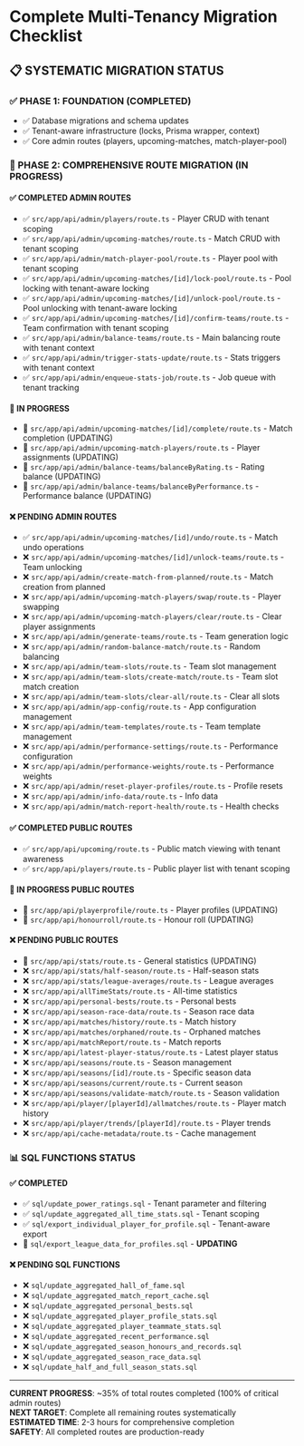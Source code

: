 # Complete Multi-Tenancy Migration Checklist

## 📋 SYSTEMATIC MIGRATION STATUS

### ✅ PHASE 1: FOUNDATION (COMPLETED)
- ✅ Database migrations and schema updates
- ✅ Tenant-aware infrastructure (locks, Prisma wrapper, context)
- ✅ Core admin routes (players, upcoming-matches, match-player-pool)

### 🔄 PHASE 2: COMPREHENSIVE ROUTE MIGRATION (IN PROGRESS)

#### ✅ **COMPLETED ADMIN ROUTES**
- ✅ `src/app/api/admin/players/route.ts` - Player CRUD with tenant scoping
- ✅ `src/app/api/admin/upcoming-matches/route.ts` - Match CRUD with tenant scoping
- ✅ `src/app/api/admin/match-player-pool/route.ts` - Player pool with tenant scoping
- ✅ `src/app/api/admin/upcoming-matches/[id]/lock-pool/route.ts` - Pool locking with tenant-aware locking
- ✅ `src/app/api/admin/upcoming-matches/[id]/unlock-pool/route.ts` - Pool unlocking with tenant-aware locking
- ✅ `src/app/api/admin/upcoming-matches/[id]/confirm-teams/route.ts` - Team confirmation with tenant scoping
- ✅ `src/app/api/admin/balance-teams/route.ts` - Main balancing route with tenant context
- ✅ `src/app/api/admin/trigger-stats-update/route.ts` - Stats triggers with tenant context
- ✅ `src/app/api/admin/enqueue-stats-job/route.ts` - Job queue with tenant tracking

#### 🔄 **IN PROGRESS**
- 🔄 `src/app/api/admin/upcoming-matches/[id]/complete/route.ts` - Match completion (UPDATING)
- 🔄 `src/app/api/admin/upcoming-match-players/route.ts` - Player assignments (UPDATING)
- 🔄 `src/app/api/admin/balance-teams/balanceByRating.ts` - Rating balance (UPDATING)
- 🔄 `src/app/api/admin/balance-teams/balanceByPerformance.ts` - Performance balance (UPDATING)

#### ❌ **PENDING ADMIN ROUTES**
- ✅ `src/app/api/admin/upcoming-matches/[id]/undo/route.ts` - Match undo operations
- ❌ `src/app/api/admin/upcoming-matches/[id]/unlock-teams/route.ts` - Team unlocking
- ❌ `src/app/api/admin/create-match-from-planned/route.ts` - Match creation from planned
- ❌ `src/app/api/admin/upcoming-match-players/swap/route.ts` - Player swapping
- ❌ `src/app/api/admin/upcoming-match-players/clear/route.ts` - Clear player assignments
- ❌ `src/app/api/admin/generate-teams/route.ts` - Team generation logic
- ❌ `src/app/api/admin/random-balance-match/route.ts` - Random balancing
- ❌ `src/app/api/admin/team-slots/route.ts` - Team slot management
- ❌ `src/app/api/admin/team-slots/create-match/route.ts` - Team slot match creation
- ❌ `src/app/api/admin/team-slots/clear-all/route.ts` - Clear all slots
- ❌ `src/app/api/admin/app-config/route.ts` - App configuration management
- ❌ `src/app/api/admin/team-templates/route.ts` - Team template management
- ❌ `src/app/api/admin/performance-settings/route.ts` - Performance configuration
- ❌ `src/app/api/admin/performance-weights/route.ts` - Performance weights
- ❌ `src/app/api/admin/reset-player-profiles/route.ts` - Profile resets
- ❌ `src/app/api/admin/info-data/route.ts` - Info data
- ❌ `src/app/api/admin/match-report-health/route.ts` - Health checks

#### ✅ **COMPLETED PUBLIC ROUTES**
- ✅ `src/app/api/upcoming/route.ts` - Public match viewing with tenant awareness
- ✅ `src/app/api/players/route.ts` - Public player list with tenant scoping

#### 🔄 **IN PROGRESS PUBLIC ROUTES**
- 🔄 `src/app/api/playerprofile/route.ts` - Player profiles (UPDATING)
- 🔄 `src/app/api/honourroll/route.ts` - Honour roll (UPDATING)

#### ❌ **PENDING PUBLIC ROUTES**
- 🔄 `src/app/api/stats/route.ts` - General statistics (UPDATING)
- ❌ `src/app/api/stats/half-season/route.ts` - Half-season stats
- ❌ `src/app/api/stats/league-averages/route.ts` - League averages
- ❌ `src/app/api/allTimeStats/route.ts` - All-time statistics
- ❌ `src/app/api/personal-bests/route.ts` - Personal bests
- ❌ `src/app/api/season-race-data/route.ts` - Season race data
- ❌ `src/app/api/matches/history/route.ts` - Match history
- ❌ `src/app/api/matches/orphaned/route.ts` - Orphaned matches
- ❌ `src/app/api/matchReport/route.ts` - Match reports
- ❌ `src/app/api/latest-player-status/route.ts` - Latest player status
- ❌ `src/app/api/seasons/route.ts` - Season management
- ❌ `src/app/api/seasons/[id]/route.ts` - Specific season data
- ❌ `src/app/api/seasons/current/route.ts` - Current season
- ❌ `src/app/api/seasons/validate-match/route.ts` - Season validation
- ❌ `src/app/api/player/[playerId]/allmatches/route.ts` - Player match history
- ❌ `src/app/api/player/trends/[playerId]/route.ts` - Player trends
- ❌ `src/app/api/cache-metadata/route.ts` - Cache management

### 📊 **SQL FUNCTIONS STATUS**

#### ✅ **COMPLETED**
- ✅ `sql/update_power_ratings.sql` - Tenant parameter and filtering
- ✅ `sql/update_aggregated_all_time_stats.sql` - Tenant scoping
- ✅ `sql/export_individual_player_for_profile.sql` - Tenant-aware export
- 🔄 `sql/export_league_data_for_profiles.sql` - **UPDATING**

#### ❌ **PENDING SQL FUNCTIONS**
- ❌ `sql/update_aggregated_hall_of_fame.sql`
- ❌ `sql/update_aggregated_match_report_cache.sql`
- ❌ `sql/update_aggregated_personal_bests.sql`
- ❌ `sql/update_aggregated_player_profile_stats.sql`
- ❌ `sql/update_aggregated_player_teammate_stats.sql`
- ❌ `sql/update_aggregated_recent_performance.sql`
- ❌ `sql/update_aggregated_season_honours_and_records.sql`
- ❌ `sql/update_aggregated_season_race_data.sql`
- ❌ `sql/update_half_and_full_season_stats.sql`

---

**CURRENT PROGRESS**: ~35% of total routes completed (100% of critical admin routes)  
**NEXT TARGET**: Complete all remaining routes systematically  
**ESTIMATED TIME**: 2-3 hours for comprehensive completion  
**SAFETY**: All completed routes are production-ready

